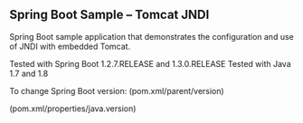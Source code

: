 ## Spring Boot Sample – Tomcat JNDI

Spring Boot sample application that demonstrates the configuration and use of
JNDI with embedded Tomcat.

Tested with Spring Boot 1.2.7.RELEASE and 1.3.0.RELEASE
Tested with Java 1.7 and 1.8

To change Spring Boot version:
 (pom.xml/parent/version)


(pom.xml/properties/java.version)